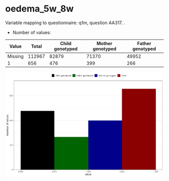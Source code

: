 # oedema_5w_8w
Variable mapping to questionnaire: q1m, question AA317.
.
- Number of values:

| Value | Total | Child genotyped | Mother genotyped | Father genotyped |
| ----- | ----- | --------------- | ---------------- | ---------------- |
| Missing | 112967 | 82879 | 71370 | 49952 |
| 1 | 656 | 476 | 399 |266 |



![](oedema_5w_8w_n.png)




